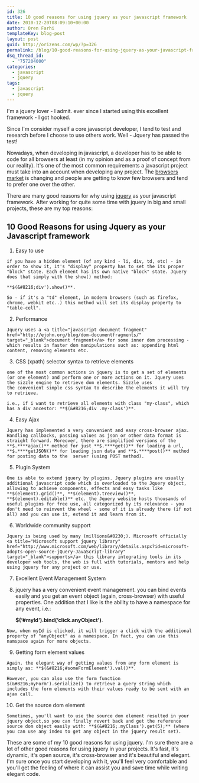 ```yaml
---
id: 326
title: 10 good reasons for using jquery as your javascript framework
date: 2010-12-20T08:09:10+00:00
author: Oren Farhi 
templateKey: blog-post
layout: post
guid: http://orizens.com/wp/?p=326
permalink: /blog/10-good-reasons-for-using-jquery-as-your-javascript-framework/
dsq_thread_id:
  - "757204000"
categories:
  - javascript
  - jquery
tags:
  - javascript
  - jquery
---
```

I'm a jquery lover - I admit. ever since I started using this excellent framework - I got hooked.

Since I'm consider myself a core javascript developer, I tend to test and research before I choose to use others work. Well - Jquery has passed the test!

Nowadays, when developing in javascript, a developer has to be able to code for all browsers at least (in my opinion and as a proof of concept from our reality). It's one of the most common requirements a javascript project must take into an account when developing any project. The <a title="browsers market share" href="http://www.w3schools.com/browsers/browsers_stats.asp" target="_blank">browsers market</a> is changing and people are getting to know few browsers and tend to prefer one over the other.

There are many good reasons for why using <a title="Jquery javascript framework" href="http://www.jquery.com" target="_blank">jquery</a> as your javascript framework. After working for quite some time with jquery in big and small projects, these are my top reasons:

## <!--more-->10 Good Reasons for using Jquery as your Javascript framework





  1. Easy to use
  
    if you have a hidden element (of any kind - li, div, td, etc) - in order to show it, it's "display" property has to set the its proper "block" state. Each element has its own native "block" state. Jquery does that simply with the show() method:
  
    **$(&#8216;div').show()**.
  
    So - if it's a "td" element, in modern browsers (such as firefox, chrome, webkit etc..) this method will set its display property to "table-cell".
  2. Performance
  
    Jquery uses a <a title="javascript document fragment" href="http://ejohn.org/blog/dom-documentfragments/" target="_blank">document fragment</a> for some inner dom processing - which results in faster dom manipulations such as: appending html content, removing elements etc.
  3. CSS (xpath) selector syntax to retrieve elements
  
    one of the most common actions in jquery is to get a set of elements (or one element) and perform one or more actions on it. Jquery uses the sizzle engine to retrieve dom elements. Sizzle uses the convenient simple css syntax to describe the elements it will try to retrieve.
  
    i.e., if i want to retrieve all elements with class "my-class", which has a div ancestor: **$(&#8216;div .my-class')**.
  4. Easy Ajax
  
    Jquery has implemented a very convenient and easy cross-browser ajax. Handling callbacks, passing values as json or other data format is straight forward. Moreover, there are simplified versions of the **$.****ajax()** method for just **$.****get()** for loading a url, **$.****getJSON()** for loading json data and **$.****post()** method for posting data to the  server (using POST method).
  5. Plugin System
  
    One is able to extend jquery by plugins. Jquery plugins are usually additional javascript code which is overloaded to the Jquery object, allowing to achieve components, effects and easy tasks like **$(element).grid()**, **$(element).treeview()**, **$(element).editable()** etc. the Jquery website hosts thousands of useful plugins for free use, all categorized by its relevance - you don't need to reinvent the wheel - some of it is already there (if not all) and you can use it, extend it and learn from it.
  6. Worldwide community support
  
    Jquery is being used by many (millions&#8230;). Microsoft officially <a title="Microsoft support jquery library" href="http://www.microsoft.com/web/library/details.aspx?id=microsoft-adopts-open-source-jQuery-JavaScript-library" target="_blank">supports</a> this library integrating tools in its developer web tools, the web is full with tutorials, mentors and help using jquery for any project or use.
  7. Excellent Event Management System
  8. jquery has a very convenient event management. you can bind events easily and you get an event object (again, cross-browser) with useful properties. One addition that I like is the ability to have a namespace for any event, i.e.:
  
     **$(&#8216;#myId').bind(&#8216;click.anyObject')**.
  
    Now, when myId is clicked, it will trigger a click with the additional property of "anyObject" as a namespace. In fact, you can use this namspace again for more objects.
  9. Getting form element values
  
    Again. the elegant way of getting values from any form element is simply as: **$(&#8216;#someFormElement').val()**.
  
    However, you can also use the form function $(&#8216;myForm').serialize() to retrieve a query string which includes the form elements with their values ready to be sent with an ajax call.
 10. Get the source dom element
  
    Sometimes, you'll want to use the source dom element resulted in your jquery object,so you can finally revert back and get the reference source dom object easily with: **$(&#8216;.myClass').get(5);** (where you can use any index to get any object in the jquery result set).

These are some of my 10 good reasons for using jquery. I'm sure there are a lot of other good reasons for using jquery in your projects. It's fast, it's dynamic, it's open source, it's cross-browser and it's beautiful and elegant. I'm sure once you start developing with it, you'll feel very comfortable and you'll get the feeling of where it can assist you and save time while writing elegant code.